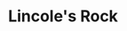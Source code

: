 ---
title: Lincole's Rock
resource:
  - src: DSC02268.JPG
    params:
      date: 2025-05-04T11:13:35+10:00
  - src: dji_fly_20250504_112226.JPG
    params:
      data: 2025-05-04T11:22:26+10:00
  - src: dji_fly_20250504_112126.JPG
    params:
      data: 2025-05-04T11:21:23+10:00
---